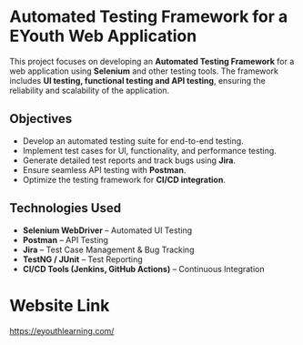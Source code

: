 # Automated Testing Framework for a EYouth Web Application

This project focuses on developing an **Automated Testing Framework** for a web application using **Selenium** and other testing tools. The framework includes **UI testing, functional testing and API testing**, ensuring the reliability and scalability of the application. 

## Objectives
- Develop an automated testing suite for end-to-end testing.
- Implement test cases for UI, functionality, and performance testing.
- Generate detailed test reports and track bugs using **Jira**.
- Ensure seamless API testing with **Postman**.
- Optimize the testing framework for **CI/CD integration**.

## Technologies Used
- **Selenium WebDriver** – Automated UI Testing
- **Postman** – API Testing
- **Jira** – Test Case Management & Bug Tracking
- **TestNG / JUnit** – Test Reporting
- **CI/CD Tools (Jenkins, GitHub Actions)** – Continuous Integration

# Website Link 
https://eyouthlearning.com/
